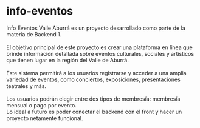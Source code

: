 # info-eventos
Info Eventos Valle Aburrá es un proyecto desarrollado como parte de la materia de Backend 1. <br /> <br />
El objetivo principal de este proyecto es crear una plataforma en línea que brinde información detallada sobre eventos culturales, sociales y artísticos que tienen lugar en la región del Valle de Aburrá.<br /> <br />
Este sistema permitirá a los usuarios registrarse y acceder a una amplia variedad de eventos, como conciertos, exposiciones, presentaciones teatrales y más. <br /> <br />
Los usuarios podrán elegir entre dos tipos de membresía: membresía mensual o pago por evento. <br />
Lo ideal a futuro es poder conectar el backend  con el front y hacer un proyecto netamente funcional. 
